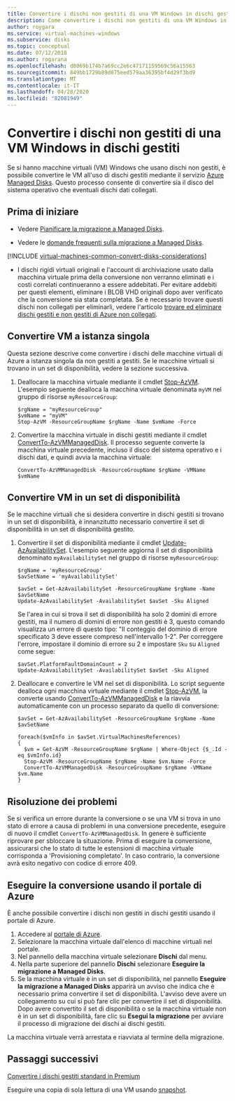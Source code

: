 ```yaml
---
title: Convertire i dischi non gestiti di una VM Windows in dischi gestiti
description: Come convertire i dischi non gestiti di una VM Windows in dischi gestiti usando PowerShell nel modello di distribuzione Resource Manager
author: roygara
ms.service: virtual-machines-windows
ms.subservice: disks
ms.topic: conceptual
ms.date: 07/12/2018
ms.author: rogarana
ms.openlocfilehash: d8069b174b7a69cc2e6c47171159569c56a15563
ms.sourcegitcommit: 849bb1729b89d075eed579aa36395bf4d29f3bd9
ms.translationtype: MT
ms.contentlocale: it-IT
ms.lasthandoff: 04/28/2020
ms.locfileid: "82081949"
---
```

# <a name="convert-a-windows-virtual-machine-from-unmanaged-disks-to-managed-disks"></a>Convertire i dischi non gestiti di una VM Windows in dischi gestiti

Se si hanno macchine virtuali (VM) Windows che usano dischi non gestiti, è possibile convertire le VM all'uso di dischi gestiti mediante il servizio [Azure Managed Disks](managed-disks-overview.md). Questo processo consente di convertire sia il disco del sistema operativo che eventuali dischi dati collegati.

 

## <a name="before-you-begin"></a>Prima di iniziare


* Vedere [Pianificare la migrazione a Managed Disks](on-prem-to-azure.md#plan-for-the-migration-to-managed-disks).

* Vedere le [domande frequenti sulla migrazione a Managed Disks](faq-for-disks.md#migrate-to-managed-disks).

[!INCLUDE [virtual-machines-common-convert-disks-considerations](../../../includes/virtual-machines-common-convert-disks-considerations.md)]

* I dischi rigidi virtuali originali e l'account di archiviazione usato dalla macchina virtuale prima della conversione non verranno eliminati e i costi correlati continueranno a essere addebitati. Per evitare addebiti per questi elementi, eliminare i BLOB VHD originali dopo aver verificato che la conversione sia stata completata. Se è necessario trovare questi dischi non collegati per eliminarli, vedere l'articolo [trovare ed eliminare dischi gestiti e non gestiti di Azure non collegati](find-unattached-disks.md).


## <a name="convert-single-instance-vms"></a>Convertire VM a istanza singola
Questa sezione descrive come convertire i dischi delle macchine virtuali di Azure a istanza singola da non gestiti a gestiti. Se le macchine virtuali si trovano in un set di disponibilità, vedere la sezione successiva. 

1. Deallocare la macchina virtuale mediante il cmdlet [Stop-AzVM](https://docs.microsoft.com/powershell/module/az.compute/stop-azvm). L'esempio seguente dealloca la macchina virtuale denominata `myVM` nel gruppo di risorse `myResourceGroup`: 

   ```azurepowershell-interactive
   $rgName = "myResourceGroup"
   $vmName = "myVM"
   Stop-AzVM -ResourceGroupName $rgName -Name $vmName -Force
   ```

2. Convertire la macchina virtuale in dischi gestiti mediante il cmdlet [ConvertTo-AzVMManagedDisk](https://docs.microsoft.com/powershell/module/az.compute/convertto-azvmmanageddisk). Il processo seguente converte la macchina virtuale precedente, incluso il disco del sistema operativo e i dischi dati, e quindi avvia la macchina virtuale:

   ```azurepowershell-interactive
   ConvertTo-AzVMManagedDisk -ResourceGroupName $rgName -VMName $vmName
   ```



## <a name="convert-vms-in-an-availability-set"></a>Convertire VM in un set di disponibilità

Se le macchine virtuali che si desidera convertire in dischi gestiti si trovano in un set di disponibilità, è innanzitutto necessario convertire il set di disponibilità in un set di disponibilità gestito.

1. Convertire il set di disponibilità mediante il cmdlet [Update-AzAvailabilitySet](https://docs.microsoft.com/powershell/module/az.compute/update-azavailabilityset). L'esempio seguente aggiorna il set di disponibilità denominato `myAvailabilitySet` nel gruppo di risorse `myResourceGroup`:

   ```azurepowershell-interactive
   $rgName = 'myResourceGroup'
   $avSetName = 'myAvailabilitySet'

   $avSet = Get-AzAvailabilitySet -ResourceGroupName $rgName -Name $avSetName
   Update-AzAvailabilitySet -AvailabilitySet $avSet -Sku Aligned 
   ```

   Se l'area in cui si trova il set di disponibilità ha solo 2 domini di errore gestiti, ma il numero di domini di errore non gestiti è 3, questo comando visualizza un errore di questo tipo: "Il conteggio del dominio di errore specificato 3 deve essere compreso nell'intervallo 1-2". Per correggere l'errore, impostare il dominio di errore su 2 e impostare `Sku` su `Aligned` come segue:

   ```azurepowershell-interactive
   $avSet.PlatformFaultDomainCount = 2
   Update-AzAvailabilitySet -AvailabilitySet $avSet -Sku Aligned
   ```

2. Deallocare e convertire le VM nel set di disponibilità. Lo script seguente dealloca ogni macchina virtuale mediante il cmdlet [Stop-AzVM](https://docs.microsoft.com/powershell/module/az.compute/stop-azvm), la converte usando [ConvertTo-AzVMManagedDisk](https://docs.microsoft.com/powershell/module/az.compute/convertto-azvmmanageddisk) e la riavvia automaticamente con un processo separato da quello di conversione:

   ```azurepowershell-interactive
   $avSet = Get-AzAvailabilitySet -ResourceGroupName $rgName -Name $avSetName

   foreach($vmInfo in $avSet.VirtualMachinesReferences)
   {
     $vm = Get-AzVM -ResourceGroupName $rgName | Where-Object {$_.Id -eq $vmInfo.id}
     Stop-AzVM -ResourceGroupName $rgName -Name $vm.Name -Force
     ConvertTo-AzVMManagedDisk -ResourceGroupName $rgName -VMName $vm.Name
   }
   ```


## <a name="troubleshooting"></a>Risoluzione dei problemi

Se si verifica un errore durante la conversione o se una VM si trova in uno stato di errore a causa di problemi in una conversione precedente, eseguire di nuovo il cmdlet `ConvertTo-AzVMManagedDisk`. In genere è sufficiente riprovare per sbloccare la situazione.
Prima di eseguire la conversione, assicurarsi che lo stato di tutte le estensioni di macchina virtuale corrisponda a 'Provisioning completato'. In caso contrario, la conversione avrà esito negativo con codice di errore 409.

## <a name="convert-using-the-azure-portal"></a>Eseguire la conversione usando il portale di Azure

È anche possibile convertire i dischi non gestiti in dischi gestiti usando il portale di Azure.

1. Accedere al [portale di Azure](https://portal.azure.com).
2. Selezionare la macchina virtuale dall'elenco di macchine virtuali nel portale.
3. Nel pannello della macchina virtuale selezionare **Dischi** dal menu.
4. Nella parte superiore del pannello **Dischi** selezionare **Eseguire la migrazione a Managed Disks**.
5. Se la macchina virtuale è in un set di disponibilità, nel pannello **Eseguire la migrazione a Managed Disks** apparirà un avviso che indica che è necessario prima convertire il set di disponibilità. L'avviso deve avere un collegamento su cui si può fare clic per convertire il set di disponibilità. Dopo avere convertito il set di disponibilità o se la macchina virtuale non è in un set di disponibilità, fare clic su **Esegui la migrazione** per avviare il processo di migrazione dei dischi ai dischi gestiti.

La macchina virtuale verrà arrestata e riavviata al termine della migrazione.

## <a name="next-steps"></a>Passaggi successivi

[Convertire i dischi gestiti standard in Premium](convert-disk-storage.md)

Eseguire una copia di sola lettura di una VM usando [snapshot](snapshot-copy-managed-disk.md).

